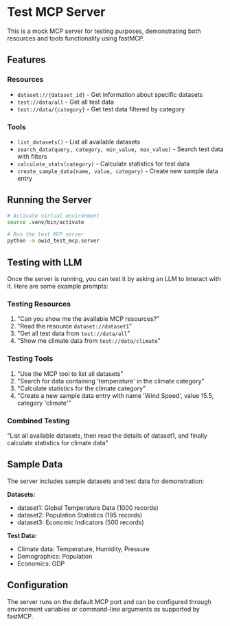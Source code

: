 # Test MCP Server

This is a mock MCP server for testing purposes, demonstrating both resources and tools functionality using fastMCP.

## Features

### Resources
- `dataset://{dataset_id}` - Get information about specific datasets
- `test://data/all` - Get all test data
- `test://data/{category}` - Get test data filtered by category

### Tools
- `list_datasets()` - List all available datasets
- `search_data(query, category, min_value, max_value)` - Search test data with filters
- `calculate_stats(category)` - Calculate statistics for test data
- `create_sample_data(name, value, category)` - Create new sample data entry

## Running the Server

```bash
# Activate virtual environment
source .venv/bin/activate

# Run the test MCP server
python -m owid_test_mcp.server
```

## Testing with LLM

Once the server is running, you can test it by asking an LLM to interact with it. Here are some example prompts:

### Testing Resources
1. "Can you show me the available MCP resources?"
2. "Read the resource `dataset://dataset1`"
3. "Get all test data from `test://data/all`"
4. "Show me climate data from `test://data/climate`"

### Testing Tools
1. "Use the MCP tool to list all datasets"
2. "Search for data containing 'temperature' in the climate category"
3. "Calculate statistics for the climate category"
4. "Create a new sample data entry with name 'Wind Speed', value 15.5, category 'climate'"

### Combined Testing
"List all available datasets, then read the details of dataset1, and finally calculate statistics for climate data"

## Sample Data

The server includes sample datasets and test data for demonstration:

**Datasets:**
- dataset1: Global Temperature Data (1000 records)
- dataset2: Population Statistics (195 records)
- dataset3: Economic Indicators (500 records)

**Test Data:**
- Climate data: Temperature, Humidity, Pressure
- Demographics: Population
- Economics: GDP

## Configuration

The server runs on the default MCP port and can be configured through environment variables or command-line arguments as supported by fastMCP.